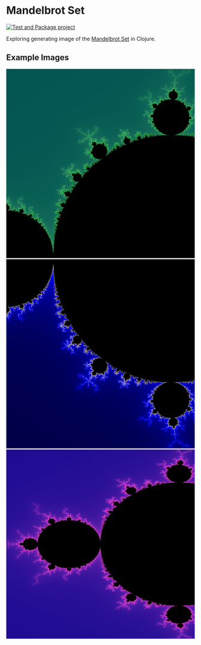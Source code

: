 # Mandelbrot Set

[![Test and Package project](https://github.com/GeistInDerSH/mandelbrot-set/actions/workflows/ci.yaml/badge.svg?branch=main)](https://github.com/GeistInDerSH/mandelbrot-set/actions/workflows/ci.yaml)

Exploring generating image of the
[Mandelbrot Set](https://en.wikipedia.org/wiki/Mandelbrot_set)
in Clojure.

## Example Images

![Lime Green to Forest](example/png/lime_forest.png)
![Navy to Gold](example/png/navy_gold.png)
![Neon Pink to Ultramarine](example/png/neon_pink_ultramarine.png)